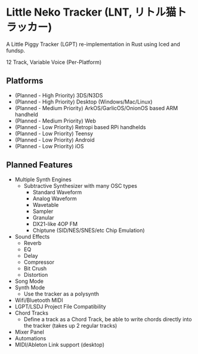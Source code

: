# Little Neko Tracker (LNT, リトル猫トラッカー)
A Little Piggy Tracker (LGPT) re-implementation in Rust using Iced and fundsp. 

12 Track, Variable Voice (Per-Platform)

## Platforms
- (Planned - High Priority) 3DS/N3DS
- (Planned - High Priority) Desktop (Windows/Mac/Linux)
- (Planned - Medium Priority) ArkOS/GarlicOS/OnionOS based ARM handheld
- (Planned - Medium Priority) Web
- (Planned - Low Priority) Retropi based RPi handhelds
- (Planned - Low Priority) Teensy 
- (Planned - Low Priority) Android 
- (Planned - Low Priority) iOS

## Planned Features
- Multiple Synth Engines
    - Subtractive Synthesizer with many OSC types
      - Standard Waveform
      - Analog Waveform
      - Wavetable
      - Sampler
      - Granular
      - DX21-like 4OP FM
      - Chiptune (SID/NES/SNES/etc Chip Emulation)
- Sound Effects
    - Reverb
    - EQ
    - Delay
    - Compressor
    - Bit Crush
    - Distortion
- Song Mode
- Synth Mode
    - Use the tracker as a polysynth
- Wifi/Bluetooth MIDI
- LGPT/LSDJ Project File Compatibility
- Chord Tracks
    - Define a track as a Chord Track, be able to write chords directly into the tracker (takes up 2 regular tracks)
- Mixer Panel
- Automations
- MIDI/Ableton Link support (desktop)
